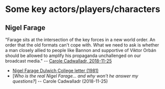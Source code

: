 # Some key actors/players/characters

## Nigel Farage

"Farage sits at the intersection of the key forces in a new world order. An order that the old formats can't cope with. What we need to ask is whether a man closely allied to people like Bannon and supportive of Viktor Orbán should be allowed to amplify his propaganda unchallenged on our broadcast media." -- [Carole Cadwalladr, 2018-11-25](https://www.wdbm.pro/1b5b27b6-7f49-4cea-b5e7-aadcb09a5582)

- [Nigel Farage Dulwich College letter (1981)](https://www.scribd.com/doc/169454715/Nigel-Farage-1981-school-letter)
- [*Who is the real Nigel Farage... and why won't he answer my questions?*] -- Carole Cadwalladr (2018-11-25)
